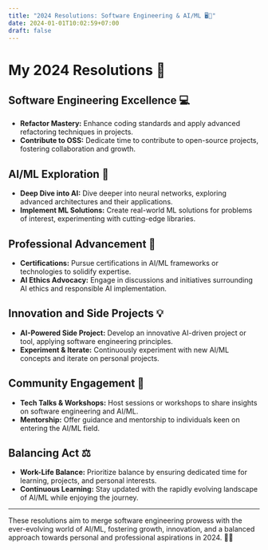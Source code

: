 ```yaml
---
title: "2024 Resolutions: Software Engineering & AI/ML 🖥️🤖"
date: 2024-01-01T10:02:59+07:00
draft: false
---
```


# My 2024 Resolutions 🚀

## Software Engineering Excellence 💻

- **Refactor Mastery:** Enhance coding standards and apply advanced refactoring techniques in projects.
- **Contribute to OSS:** Dedicate time to contribute to open-source projects, fostering collaboration and growth.

## AI/ML Exploration 🧠

- **Deep Dive into AI:** Dive deeper into neural networks, exploring advanced architectures and their applications.
- **Implement ML Solutions:** Create real-world ML solutions for problems of interest, experimenting with cutting-edge libraries.

## Professional Advancement 🌟

- **Certifications:** Pursue certifications in AI/ML frameworks or technologies to solidify expertise.
- **AI Ethics Advocacy:** Engage in discussions and initiatives surrounding AI ethics and responsible AI implementation.

## Innovation and Side Projects 💡

- **AI-Powered Side Project:** Develop an innovative AI-driven project or tool, applying software engineering principles.
- **Experiment & Iterate:** Continuously experiment with new AI/ML concepts and iterate on personal projects.

## Community Engagement 🤝

- **Tech Talks & Workshops:** Host sessions or workshops to share insights on software engineering and AI/ML.
- **Mentorship:** Offer guidance and mentorship to individuals keen on entering the AI/ML field.

## Balancing Act ⚖️

- **Work-Life Balance:** Prioritize balance by ensuring dedicated time for learning, projects, and personal interests.
- **Continuous Learning:** Stay updated with the rapidly evolving landscape of AI/ML while enjoying the journey.

---

These resolutions aim to merge software engineering prowess with the ever-evolving world of AI/ML, fostering growth, innovation, and a balanced approach towards personal and professional aspirations in 2024. 🌟✨
